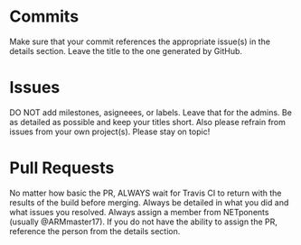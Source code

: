 # Commits
Make sure that your commit references the appropriate issue(s) in the details section. Leave the title to the one generated by GitHub.

# Issues
DO NOT add milestones, asigneees, or labels. Leave that for the admins. Be as detailed as possible and keep your titles short. Also please refrain from issues from your own project(s). Please stay on topic!

# Pull Requests
No matter how basic the PR, ALWAYS wait for Travis CI to return with the results of the build before merging. Always be detailed in what you did and what issues you resolved. Always assign a member from NETponents (usually @ARMmaster17). If you do not have the ability to assign the PR, reference the person from the details section.
